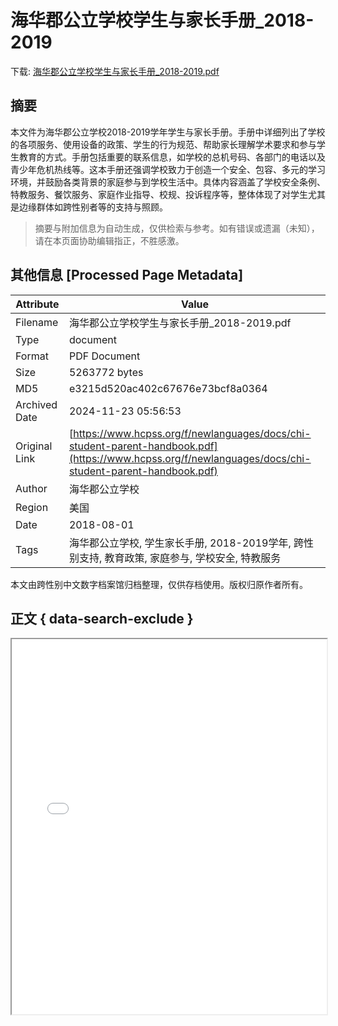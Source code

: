 # 海华郡公立学校学生与家长手册_2018-2019

<!-- tcd_download_link -->
下载: <a href="../海华郡公立学校学生与家长手册_2018-2019.pdf" download>海华郡公立学校学生与家长手册_2018-2019.pdf</a>
<!-- tcd_download_link_end -->

## 摘要

<!-- tcd_abstract -->
本文件为海华郡公立学校2018-2019学年学生与家长手册。手册中详细列出了学校的各项服务、使用设备的政策、学生的行为规范、帮助家长理解学术要求和参与学生教育的方式。手册包括重要的联系信息，如学校的总机号码、各部门的电话以及青少年危机热线等。这本手册还强调学校致力于创造一个安全、包容、多元的学习环境，并鼓励各类背景的家庭参与到学校生活中。具体内容涵盖了学校安全条例、特教服务、餐饮服务、家庭作业指导、校规、投诉程序等，整体体现了对学生尤其是边缘群体如跨性别者等的支持与照顾。

<!-- tcd_abstract_end -->

> 摘要与附加信息为自动生成，仅供检索与参考。如有错误或遗漏（未知），请在本页面协助编辑指正，不胜感激。

## 其他信息 [Processed Page Metadata]

| Attribute       | Value                                  |
|-----------------|----------------------------------------|
| Filename        | 海华郡公立学校学生与家长手册_2018-2019.pdf                             |
| Type            | document                                 |
| Format          | PDF Document                               |
| Size            | 5263772 bytes                           |
| MD5             | e3215d520ac402c67676e73bcf8a0364                                  |
| Archived Date   | 2024-11-23 05:56:53                             |
| Original Link   | [https://www.hcpss.org/f/newlanguages/docs/chi-student-parent-handbook.pdf](https://www.hcpss.org/f/newlanguages/docs/chi-student-parent-handbook.pdf)                         |
| Author          | 海华郡公立学校                               |
| Region          | 美国                               |
| Date            | 2018-08-01                                 |
| Tags            | 海华郡公立学校, 学生家长手册, 2018-2019学年, 跨性别支持, 教育政策, 家庭参与, 学校安全, 特教服务                                 |

本文由跨性别中文数字档案馆归档整理，仅供存档使用。版权归原作者所有。


## 正文 { data-search-exclude }

<!-- tcd_main_text -->
<iframe src="../海华郡公立学校学生与家长手册_2018-2019.pdf" width="100%" height="600px">
    <p>无法显示PDF，请下载查看。</p>
</iframe>
<!-- tcd_main_text_end -->

